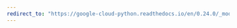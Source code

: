 ```yaml
---
redirect_to: "https://google-cloud-python.readthedocs.io/en/0.24.0/_modules/google/cloud/exceptions.html"
---
```

